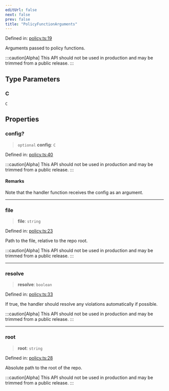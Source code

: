 ```yaml
---
editUrl: false
next: false
prev: false
title: "PolicyFunctionArguments"
---
```


Defined in: [policy.ts:19](https://github.com/tylerbutler/tools-monorepo/blob/main/packages/repopo/src/policy.ts#L19)

Arguments passed to policy functions.

:::caution[Alpha]
This API should not be used in production and may be trimmed from a public release.
:::

## Type Parameters

### C

`C`

## Properties

### config?

> `optional` **config**: `C`

Defined in: [policy.ts:40](https://github.com/tylerbutler/tools-monorepo/blob/main/packages/repopo/src/policy.ts#L40)

:::caution[Alpha]
This API should not be used in production and may be trimmed from a public release.
:::

#### Remarks

Note that the handler function receives the config as an argument.

***

### file

> **file**: `string`

Defined in: [policy.ts:23](https://github.com/tylerbutler/tools-monorepo/blob/main/packages/repopo/src/policy.ts#L23)

Path to the file, relative to the repo root.

:::caution[Alpha]
This API should not be used in production and may be trimmed from a public release.
:::

***

### resolve

> **resolve**: `boolean`

Defined in: [policy.ts:33](https://github.com/tylerbutler/tools-monorepo/blob/main/packages/repopo/src/policy.ts#L33)

If true, the handler should resolve any violations automatically if possible.

:::caution[Alpha]
This API should not be used in production and may be trimmed from a public release.
:::

***

### root

> **root**: `string`

Defined in: [policy.ts:28](https://github.com/tylerbutler/tools-monorepo/blob/main/packages/repopo/src/policy.ts#L28)

Absolute path to the root of the repo.

:::caution[Alpha]
This API should not be used in production and may be trimmed from a public release.
:::
